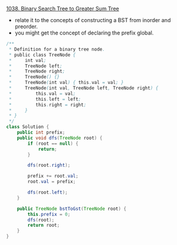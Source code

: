 [1038. Binary Search Tree to Greater Sum Tree](https://leetcode.com/problems/binary-search-tree-to-greater-sum-tree/)

- relate it to the concepts of constructing a BST from inorder and preorder.
- you might get the concept of declaring the prefix global.

```java
/**
 * Definition for a binary tree node.
 * public class TreeNode {
 *     int val;
 *     TreeNode left;
 *     TreeNode right;
 *     TreeNode() {}
 *     TreeNode(int val) { this.val = val; }
 *     TreeNode(int val, TreeNode left, TreeNode right) {
 *         this.val = val;
 *         this.left = left;
 *         this.right = right;
 *     }
 * }
 */
class Solution {
    public int prefix;
    public void dfs(TreeNode root) {
        if (root == null) {
            return;
        }

        dfs(root.right);

        prefix += root.val;
        root.val = prefix;

        dfs(root.left);
    }

    public TreeNode bstToGst(TreeNode root) {
        this.prefix = 0;
        dfs(root);
        return root;
    }
}

```
